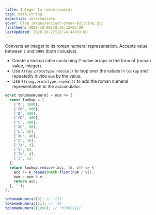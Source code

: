 ```yaml
---
title: Integer to roman numeral
tags: math,string
expertise: intermediate
cover: blog_images/ancient-greek-building.jpg
firstSeen: 2020-10-06T19:56:22+03:00
lastUpdated: 2020-10-22T20:24:44+03:00
---
```


Converts an integer to its roman numeral representation.
Accepts value between `1` and `3999` (both inclusive).

- Create a lookup table containing 2-value arrays in the form of (roman value, integer).
- Use `Array.prototype.reduce()` to loop over the values in `lookup` and repeatedly divide `num` by the value.
- Use `String.prototype.repeat()` to add the roman numeral representation to the accumulator.

```js
const toRomanNumeral = num => {
  const lookup = [
    ['M', 1000],
    ['CM', 900],
    ['D', 500],
    ['CD', 400],
    ['C', 100],
    ['XC', 90],
    ['L', 50],
    ['XL', 40],
    ['X', 10],
    ['IX', 9],
    ['V', 5],
    ['IV', 4],
    ['I', 1],
  ];
  return lookup.reduce((acc, [k, v]) => {
    acc += k.repeat(Math.floor(num / v));
    num = num % v;
    return acc;
  }, '');
};
```

```js
toRomanNumeral(3); // 'III'
toRomanNumeral(11); // 'XI'
toRomanNumeral(1998); // 'MCMXCVIII'
```
